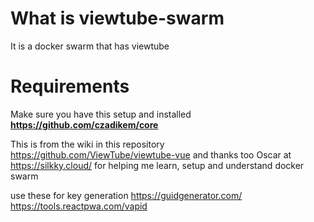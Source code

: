 # What is viewtube-swarm
It is a docker swarm that has viewtube

# Requirements
Make sure you have this setup and installed **https://github.com/czadikem/core**



This is from the wiki in this repository https://github.com/ViewTube/viewtube-vue  and thanks too Oscar at https://silkky.cloud/ for helping me learn, setup and understand docker swarm

use these for key generation 
  https://guidgenerator.com/
  https://tools.reactpwa.com/vapid
